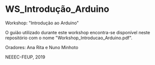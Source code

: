 # WS_Introdução_Arduino
Workshop: "Introdução ao Arduino"

O guião utilizado durante este workshop encontra-se disponível neste repositório com o nome "Workshop_Introducao_Arduino.pdf".

Oradores: Ana Rita e Nuno Minhoto

NEEEC-FEUP, 2019
